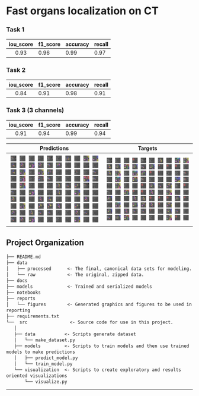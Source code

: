 Fast organs localization on CT
==============================

### Task 1

| iou_score | f1_score  | accuracy | recall |
|:---------:|-----------|----------|--------|
|   0.93    | 0.96      | 0.99     | 0.97   |

### Task 2
| iou_score | f1_score | accuracy | recall |
|:---------:|----------|----------|--------|
|   0.84    | 0.91     |  0.98    | 0.91   |

### Task 3 (3 channels)
| iou_score | f1_score | accuracy | recall |
|:---------:|----------|----------|--------|
|   0.91    | 0.94     | 0.99     | 0.94   |



|                             Predictions                             |                           Targets                           |
|:-------------------------------------------------------------------:|:-----------------------------------------------------------:|
| ![reports/figures/predictions.png](reports/figures/predictions.png) | ![reports/figures/targets.png](reports/figures/targets.png) |

Project Organization
------------
    ├── README.md   
    ├── data
    │   ├── processed      <- The final, canonical data sets for modeling.
    │   └── raw            <- The original, zipped data.
    ├── docs
    ├── models             <- Trained and serialized models
    ├── notebooks
    ├── reports   
    │   └── figures        <- Generated graphics and figures to be used in reporting
    ├── requirements.txt 
    └──  src                <- Source code for use in this project.
       │
       ├── data           <- Scripts generate dataset
       │   └── make_dataset.py
       ├── models         <- Scripts to train models and then use trained models to make predictions
       │   ├── predict_model.py
       │   └── train_model.py
       └── visualization  <- Scripts to create exploratory and results oriented visualizations
           └── visualize.py

--------